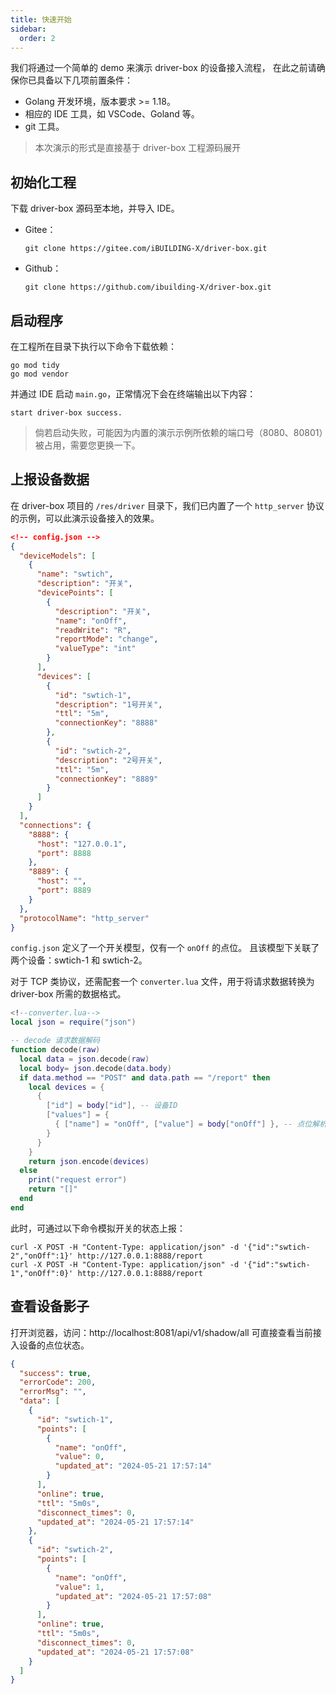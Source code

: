 ```yaml
---
title: 快速开始
sidebar:
  order: 2
---
```


我们将通过一个简单的 demo 来演示 driver-box 的设备接入流程，
在此之前请确保你已具备以下几项前置条件：

- Golang 开发环境，版本要求 >= 1.18。
- 相应的 IDE 工具，如 VSCode、Goland 等。
- git 工具。

> 本次演示的形式是直接基于 driver-box 工程源码展开

## 初始化工程

下载 driver-box 源码至本地，并导入 IDE。

- Gitee：
    ```shell
    git clone https://gitee.com/iBUILDING-X/driver-box.git
    ```
- Github：
    ```shell
    git clone https://github.com/ibuilding-X/driver-box.git
    ```

## 启动程序
在工程所在目录下执行以下命令下载依赖：
```shell
go mod tidy
go mod vendor
```
并通过 IDE 启动 `main.go`，正常情况下会在终端输出以下内容：
```text
start driver-box success. 
```
> 倘若启动失败，可能因为内置的演示示例所依赖的端口号（8080、80801）被占用，需要您更换一下。

## 上报设备数据
在 driver-box 项目的 `/res/driver` 目录下，我们已内置了一个 `http_server` 协议的示例，可以此演示设备接入的效果。

```json
<!-- config.json -->
{
  "deviceModels": [
    {
      "name": "swtich",
      "description": "开关",
      "devicePoints": [
        {
          "description": "开关",
          "name": "onOff",
          "readWrite": "R",
          "reportMode": "change",
          "valueType": "int"
        }
      ],
      "devices": [
        {
          "id": "swtich-1",
          "description": "1号开关",
          "ttl": "5m",
          "connectionKey": "8888"
        },
        {
          "id": "swtich-2",
          "description": "2号开关",
          "ttl": "5m",
          "connectionKey": "8889"
        }
      ]
    }
  ],
  "connections": {
    "8888": {
      "host": "127.0.0.1",
      "port": 8888
    },
    "8889": {
      "host": "",
      "port": 8889
    }
  },
  "protocolName": "http_server"
}

```
`config.json` 定义了一个开关模型，仅有一个 `onOff` 的点位。
且该模型下关联了两个设备：swtich-1 和 swtich-2。

对于 TCP 类协议，还需配套一个 `converter.lua` 文件，用于将请求数据转换为 driver-box 所需的数据格式。
```lua
<!--converter.lua-->
local json = require("json")

-- decode 请求数据解码
function decode(raw)
  local data = json.decode(raw)
  local body= json.decode(data.body)
  if data.method == "POST" and data.path == "/report" then
    local devices = {
      {
        ["id"] = body["id"], -- 设备ID
        ["values"] = {
          { ["name"] = "onOff", ["value"] = body["onOff"] }, -- 点位解析
        }
      }
    }
    return json.encode(devices)
  else
    print("request error")
    return "[]"
  end
end
```

此时，可通过以下命令模拟开关的状态上报：
```shell
curl -X POST -H "Content-Type: application/json" -d '{"id":"swtich-2","onOff":1}' http://127.0.0.1:8888/report
curl -X POST -H "Content-Type: application/json" -d '{"id":"swtich-1","onOff":0}' http://127.0.0.1:8888/report
```

## 查看设备影子
打开浏览器，访问：http://localhost:8081/api/v1/shadow/all 可直接查看当前接入设备的点位状态。
```json
{
  "success": true,
  "errorCode": 200,
  "errorMsg": "",
  "data": [
    {
      "id": "swtich-1",
      "points": [
        {
          "name": "onOff",
          "value": 0,
          "updated_at": "2024-05-21 17:57:14"
        }
      ],
      "online": true,
      "ttl": "5m0s",
      "disconnect_times": 0,
      "updated_at": "2024-05-21 17:57:14"
    },
    {
      "id": "swtich-2",
      "points": [
        {
          "name": "onOff",
          "value": 1,
          "updated_at": "2024-05-21 17:57:08"
        }
      ],
      "online": true,
      "ttl": "5m0s",
      "disconnect_times": 0,
      "updated_at": "2024-05-21 17:57:08"
    }
  ]
}
```